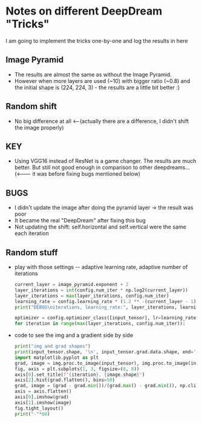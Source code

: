 # Notes on different DeepDream "Tricks"
I am going to implement the tricks one-by-one and log the results in here

Image Pyramid
---
- The results are almost the same as without the Image Pyramid.
- However when more layers are used (~10) with bigger ratio (~0.8) and the initial shape is (224, 224, 3) - the results are a little bit better :)

Random shift
---
- No big difference at all <--(actually there are a difference, I didn't shift the image properly)


KEY
---
- Using VGG16 instead of ResNet is a game changer. The results are much better. But still not good enough in comparison to other deepdreams... (<--- it was before fixing bugs mentioned below)

BUGS
---
- I didn't update the image after doing the pyramid layer -> the result was poor
- It became the real "DeepDream" after fixing this bug
- Not updating the shift: self.horizontal and self.vertical were the same each iteration

Random stuff
---
- play with those settings -- adaptive learning rate, adaptive number of iterations
    ```python
    current_layer = image_pyramid.exponent + 2
    layer_iterations = int(config.num_iter * np.log2(current_layer))
    layer_iterations = max(layer_iterations, config.num_iter)
    learning_rate = config.learning_rate * (1.2 ** -(current_layer - 1))
    print("DEBUG\niterations, learning_rate:", layer_iterations, learning_rate, sep="\n\t")

    optimizer = config.optimizer_class([input_tensor], lr=learning_rate, maximize=True)
    for iteration in range(max(layer_iterations, config.num_iter)):
    ```
- code to see the img and a gradient side by side
    ```python
    print("img and grad shapes")
    print(input_tensor.shape, '\n', input_tensor.grad.data.shape, end='')
    import matplotlib.pyplot as plt
    grad, image = img.proc.to_image(input_tensor), img.proc.to_image(input_tensor.grad.data)
    fig, axis = plt.subplots(1, 3, figsize=(8, 8))
    axis[0].set_title(f"{iteration}, {image.shape}")
    axis[2].hist(grad.flatten(), bins=50)
    grad, image = (grad - grad.min())/(grad.max() - grad.min()), np.clip(image, 0, 1)
    axis = axis.flatten()
    axis[0].imshow(grad)
    axis[1].imshow(image)
    fig.tight_layout()
    print("-"*60)
    ```